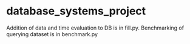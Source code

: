 # database_systems_project

Addition of data and time evaluation to DB is in fill.py. Benchmarking of querying dataset is in benchmark.py
